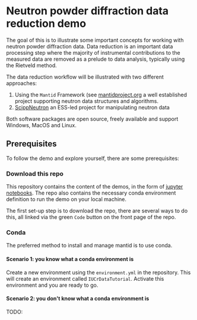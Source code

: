 # Neutron powder diffraction data reduction demo

The goal of this is to illustrate some important concepts for working with neutron powder diffraction data. Data reduction is an important data processing step where the majority of instrumental contributions to the measured data are removed as a prelude to data analysis, typically using the Rietveld method.

The data reduction workflow will be illustrated with two different approaches:

1. Using the `Mantid` Framework (see [mantidproject.org](mantidproject.org) a well established project supporting neutron data structures and algorithms.
2. [ScippNeutron](https://scipp.github.io/scippneutron/about/index.html) an ESS-led project for manipulating neutron data

Both software packages are open source, freely available and support Windows, MacOS and Linux. 

## Prerequisites

To follow the demo and explore yourself, there are some prerequisites:

### Download this repo

This repository contains the content of the demos, in the form of [jupyter notebooks](https://jupyter.org/). The repo also contains the necessary conda environment definition to run the demo on your local machine. 

The first set-up step is to download the repo, there are several ways to do this, all linked via the green `Code` button on the front page of the repo.

### Conda

The preferred method to install and manage mantid is to use conda. 

#### Scenario 1: you know what a conda environment is

Create a new environment using the `environment.yml` in the repository. This will create an environment called `IUCrDataTutorial`. Activate this environment and you are ready to go.

#### Scenario 2: you don't know what a conda environment is

TODO: 
